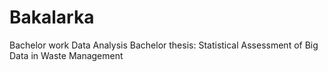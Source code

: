 # Bakalarka
Bachelor work Data Analysis
Bachelor thesis: Statistical Assessment of Big Data in Waste Management
